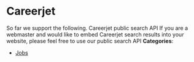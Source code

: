 # Careerjet


So far we support the following. Careerjet public search API If you are a webmaster and would like to embed Careerjet search results into your website, please feel free to use our public search API
**Categories**:

- [Jobs](https://github/awesome-apis/awesome-apis#jobs)



